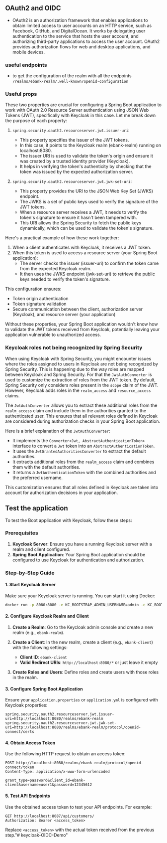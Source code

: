 ## OAuth2 and OIDC
- OAuth2 is an authorization framework that enables applications to obtain limited access to user accounts on an HTTP service, such as Facebook, GitHub, and DigitalOcean. It works by delegating user authentication to the service that hosts the user account, and authorizing third-party applications to access the user account. OAuth2 provides authorization flows for web and desktop applications, and mobile devices.
### useful endpoints
- to get the configuration of the realm with all the endpoints `/realms/ebank-realm/.well-known/openid-configuration`

### Useful props
These two properties are crucial for configuring a Spring Boot application to work with OAuth 2.0 Resource Server authentication using JSON Web Tokens (JWT), specifically with Keycloak in this case. Let me break down the purpose of each property:

1. `spring.security.oauth2.resourceserver.jwt.issuer-uri`:
    - This property specifies the issuer of the JWT tokens.
    - In this case, it points to the Keycloak realm (ebank-realm) running on localhost:8080.
    - The issuer URI is used to validate the token's origin and ensure it was created by a trusted identity provider (Keycloak).
    - It helps in verifying the token's authenticity by checking that the token was issued by the expected authorization server.

2. `spring.security.oauth2.resourceserver.jwt.jwk-set-uri`:
    - This property provides the URI to the JSON Web Key Set (JWKS) endpoint.
    - The JWKS is a set of public keys used to verify the signature of the JWT tokens.
    - When a resource server receives a JWT, it needs to verify the token's signature to ensure it hasn't been tampered with.
    - This URI allows the Spring Security to fetch the public keys dynamically, which can be used to validate the token's signature.

Here's a practical example of how these work together:

1. When a client authenticates with Keycloak, it receives a JWT token.
2. When this token is used to access a resource server (your Spring Boot application):
    - The server checks the issuer (issuer-uri) to confirm the token came from the expected Keycloak realm.
    - It then uses the JWKS endpoint (jwk-set-uri) to retrieve the public keys needed to verify the token's signature.

This configuration ensures:
- Token origin authentication
- Token signature validation
- Secure communication between the client, authorization server (Keycloak), and resource server (your application)

Without these properties, your Spring Boot application wouldn't know how to validate the JWT tokens received from Keycloak, potentially leaving your application vulnerable to unauthorized access.


### Keycloak roles not being recognized by Spring Security
When using Keycloak with Spring Security, you might encounter issues where the roles assigned to users in Keycloak are not being recognized by Spring Security. This is happening due to the way roles are mapped between Keycloak and Spring Security.
For that the `JwtAuthConverter` is used to customize the extraction of roles from the JWT token. By default, Spring Security only considers roles present in the `scope` claim of the JWT. However, Keycloak adds roles in the `realm_access` and `resource_access` claims.

The `JwtAuthConverter` allows you to extract these additional roles from the `realm_access` claim and include them in the authorities granted to the authenticated user. This ensures that all relevant roles defined in Keycloak are considered during authorization checks in your Spring Boot application.

Here is a brief explanation of the `JwtAuthConverter`:

- It implements the `Converter<Jwt, AbstractAuthenticationToken>` interface to convert a `Jwt` token into an `AbstractAuthenticationToken`.
- It uses the `JwtGrantedAuthoritiesConverter` to extract the default authorities.
- It extracts additional roles from the `realm_access` claim and combines them with the default authorities.
- It returns a `JwtAuthenticationToken` with the combined authorities and the preferred username.

This customization ensures that all roles defined in Keycloak are taken into account for authorization decisions in your application.

## Test the application
To test the Boot application with Keycloak, follow these steps:

### Prerequisites
1. **Keycloak Server**: Ensure you have a running Keycloak server with a realm and client configured.
2. **Spring Boot Application**: Your Spring Boot application should be configured to use Keycloak for authentication and authorization.

### Step-by-Step Guide

#### 1. Start Keycloak Server
Make sure your Keycloak server is running. You can start it using Docker:

```sh
docker run -p 8080:8080 -e KC_BOOTSTRAP_ADMIN_USERNAME=admin -e KC_BOOTSTRAP_ADMIN_PASSWORD=admin quay.io/keycloak/keycloak:26.0.6 start-dev
```

#### 2. Configure Keycloak Realm and Client
1. **Create a Realm**: Go to the Keycloak admin console and create a new realm (e.g., `ebank-realm`).
2. **Create a Client**: In the new realm, create a client (e.g., `ebank-client`) with the following settings:
   - **Client ID**: `ebank-client`
   - **Valid Redirect URIs**: `http://localhost:8080/*` or just leave it empty

3. **Create Roles and Users**: Define roles and create users with those roles in the realm.

#### 3. Configure Spring Boot Application
Ensure your `application.properties` or `application.yml` is configured with Keycloak properties:

```properties
spring.security.oauth2.resourceserver.jwt.issuer-uri=http://localhost:8080/realms/ebank-realm
spring.security.oauth2.resourceserver.jwt.jwk-set-uri=http://localhost:8080/realms/ebank-realm/protocol/openid-connect/certs
```

#### 4. Obtain Access Token
Use the following HTTP request to obtain an access token:

```http
POST http://localhost:8080/realms/ebank-realm/protocol/openid-connect/token
Content-Type: application/x-www-form-urlencoded

grant_type=password&client_id=ebank-client&username=user1&password=12345612
```

#### 5. Test API Endpoints
Use the obtained access token to test your API endpoints. For example:

```http
GET http://localhost:8087/api/customers/
Authorization: Bearer <access_token>
```

Replace `<access_token>` with the actual token received from the previous step."# keycloak-OIDC-Demo" 
